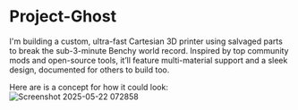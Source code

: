 # Project-Ghost
I'm building a custom, ultra-fast Cartesian 3D printer using salvaged parts to break the sub-3-minute Benchy world record. Inspired by top community mods and open-source tools, it’ll feature multi-material support and a sleek design, documented for others to build too.

Here are is a concept for how it could look: ![Screenshot 2025-05-22 072858](https://github.com/user-attachments/assets/9aa528b1-ed2f-417f-877b-d7f3a222cd8c)

